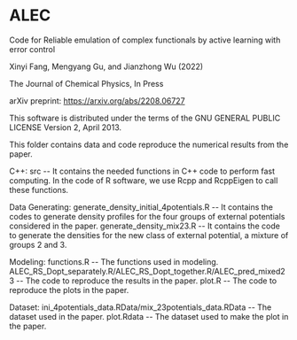# ALEC
Code for Reliable emulation of complex functionals by active learning with error control

Xinyi Fang, Mengyang Gu, and Jianzhong Wu (2022)

The Journal of Chemical Physics, In Press

arXiv preprint: https://arxiv.org/abs/2208.06727

This software is distributed under the terms of the GNU GENERAL PUBLIC LICENSE Version 2, April 2013.

This folder contains data and code reproduce the numerical results from the paper.

C++:
src -- It contains the needed functions in C++ code to perform fast computing. In the code of R software, we use Rcpp and RcppEigen to call these functions. 

Data Generating:
generate_density_initial_4potentials.R -- It contains the codes to generate density profiles for the four groups of external potentials considered in the paper. generate_density_mix23.R -- It contains the code to generate the densities for the new class of external potential, a mixture of groups 2 and 3. 

Modeling:
functions.R -- The functions used in modeling. ALEC_RS_Dopt_separately.R/ALEC_RS_Dopt_together.R/ALEC_pred_mixed23 -- The code to reproduce the results in the paper. plot.R -- The code to reproduce the plots in the paper. 

Dataset:
ini_4potentials_data.RData/mix_23potentials_data.RData -- The dataset used in the paper. plot.Rdata -- The dataset used to make the plot in the paper.
